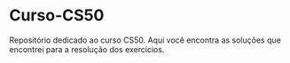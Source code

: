 # Curso-CS50
Repositório dedicado ao curso CS50.
Aqui você encontra as soluções que encontrei para a resolução dos exercícios.
